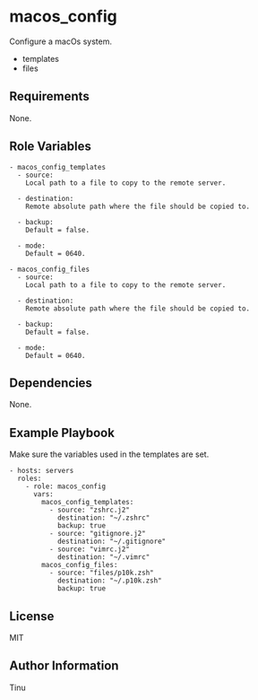 macos_config
============

Configure a macOs system.
- templates
- files

Requirements
------------

None.

Role Variables
--------------

    - macos_config_templates
      - source:  
        Local path to a file to copy to the remote server.

      - destination:  
        Remote absolute path where the file should be copied to.

      - backup:  
        Default = false.

      - mode:  
        Default = 0640.

    - macos_config_files
      - source:  
        Local path to a file to copy to the remote server.

      - destination:  
        Remote absolute path where the file should be copied to.

      - backup:  
        Default = false.

      - mode:  
        Default = 0640.

Dependencies
------------

None.

Example Playbook
----------------

Make sure the variables used in the templates are set.

    - hosts: servers
      roles:
        - role: macos_config
          vars:
            macos_config_templates:
              - source: "zshrc.j2"
                destination: "~/.zshrc"
                backup: true
              - source: "gitignore.j2"
                destination: "~/.gitignore"
              - source: "vimrc.j2"
                destination: "~/.vimrc"
            macos_config_files:
              - source: "files/p10k.zsh"
                destination: "~/.p10k.zsh"
                backup: true

License
-------

MIT

Author Information
------------------

Tinu
